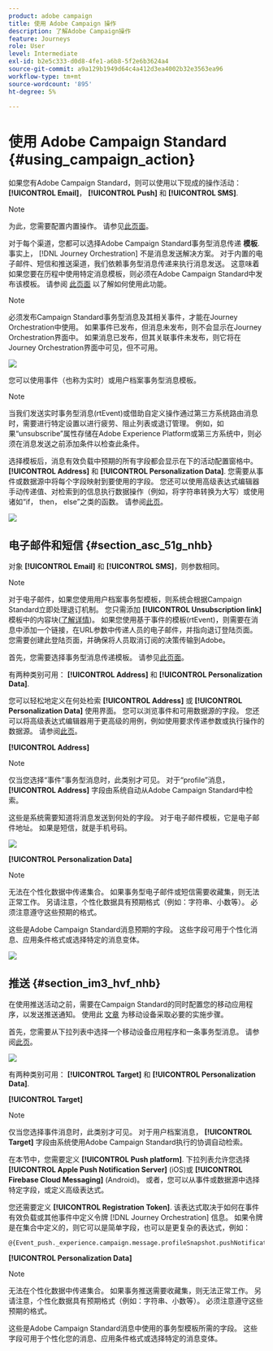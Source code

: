 ```yaml
---
product: adobe campaign
title: 使用 Adobe Campaign 操作
description: 了解Adobe Campaign操作
feature: Journeys
role: User
level: Intermediate
exl-id: b2e5c333-d0d8-4fe1-a6b8-5f2e6b3624a4
source-git-commit: a9a129b1949d64c4a412d3ea4002b32e3563ea96
workflow-type: tm+mt
source-wordcount: '895'
ht-degree: 5%

---
```


# 使用 Adobe Campaign Standard {#using_campaign_action}

如果您有Adobe Campaign Standard，则可以使用以下现成的操作活动： **[!UICONTROL Email]**， **[!UICONTROL Push]** 和 **[!UICONTROL SMS]**.

>[!NOTE]
>
>为此，您需要配置内置操作。 请参见[此页面](../action/working-with-adobe-campaign.md)。

对于每个渠道，您都可以选择Adobe Campaign Standard事务型消息传递 **模板**. 事实上， [!DNL Journey Orchestration] 不是消息发送解决方案。 对于内置的电子邮件、短信和推送渠道，我们依赖事务型消息传递来执行消息发送。 这意味着如果您要在历程中使用特定消息模板，则必须在Adobe Campaign Standard中发布该模板。 请参阅 [此页面](https://experienceleague.adobe.com/docs/campaign-standard/using/communication-channels/transactional-messaging/getting-started-with-transactional-msg.html?lang=zh-Hans) 以了解如何使用此功能。

>[!NOTE]
>
>必须发布Campaign Standard事务型消息及其相关事件，才能在Journey Orchestration中使用。 如果事件已发布，但消息未发布，则不会显示在Journey Orchestration界面中。 如果消息已发布，但其关联事件未发布，则它将在Journey Orchestration界面中可见，但不可用。

![](../assets/journey59.png)

您可以使用事件（也称为实时）或用户档案事务型消息模板。

>[!NOTE]
>
>当我们发送实时事务型消息(rtEvent)或借助自定义操作通过第三方系统路由消息时，需要进行特定设置以进行疲劳、阻止列表或退订管理。 例如，如果“unsubscribe”属性存储在Adobe Experience Platform或第三方系统中，则必须在消息发送之前添加条件以检查此条件。

选择模板后，消息有效负载中预期的所有字段都会显示在下的活动配置窗格中。 **[!UICONTROL Address]** 和 **[!UICONTROL Personalization Data]**. 您需要从事件或数据源中将每个字段映射到要使用的字段。 您还可以使用高级表达式编辑器手动传递值、对检索到的信息执行数据操作（例如，将字符串转换为大写）或使用诸如“if， then， else”之类的函数。 请参阅[此页](../expression/expressionadvanced.md)。

![](../assets/journey60.png)

## 电子邮件和短信 {#section_asc_51g_nhb}

对象 **[!UICONTROL Email]** 和 **[!UICONTROL SMS]**，则参数相同。

>[!NOTE]
>
>对于电子邮件，如果您使用用户档案事务型模板，则系统会根据Campaign Standard立即处理退订机制。 您只需添加 **[!UICONTROL Unsubscription link]** 模板中的内容块([了解详情](https://experienceleague.adobe.com/docs/campaign-standard/using/communication-channels/transactional-messaging/getting-started-with-transactional-msg.html?lang=zh-Hans))。 如果您使用基于事件的模板(rtEvent)，则需要在消息中添加一个链接，在URL参数中传递人员的电子邮件，并指向退订登陆页面。 您需要创建此登陆页面，并确保将人员取消订阅的决策传输到Adobe。

首先，您需要选择事务型消息传递模板。 请参见[此页面](../building-journeys/about-action-activities.md)。

有两种类别可用： **[!UICONTROL Address]** 和 **[!UICONTROL Personalization Data]**.

您可以轻松地定义在何处检索 **[!UICONTROL Address]** 或 **[!UICONTROL Personalization Data]** 使用界面。 您可以浏览事件和可用数据源的字段。 您还可以将高级表达式编辑器用于更高级的用例，例如使用要求传递参数或执行操作的数据源。 请参阅[此页](../expression/expressionadvanced.md)。

**[!UICONTROL Address]**

>[!NOTE]
>
>仅当您选择“事件”事务型消息时，此类别才可见。 对于“profile”消息， **[!UICONTROL Address]** 字段由系统自动从Adobe Campaign Standard中检索。

这些是系统需要知道将消息发送到何处的字段。 对于电子邮件模板，它是电子邮件地址。 如果是短信，就是手机号码。

![](../assets/journey61.png)

**[!UICONTROL Personalization Data]**

>[!NOTE]
>
>无法在个性化数据中传递集合。 如果事务型电子邮件或短信需要收藏集，则无法正常工作。 另请注意，个性化数据具有预期格式（例如：字符串、小数等）。 必须注意遵守这些预期的格式。

这些是Adobe Campaign Standard消息预期的字段。 这些字段可用于个性化消息、应用条件格式或选择特定的消息变体。

![](../assets/journey62.png)

## 推送 {#section_im3_hvf_nhb}

在使用推送活动之前，需要在Campaign Standard的同时配置您的移动应用程序，以发送推送通知。 使用此 [文章](https://helpx.adobe.com/cn/campaign/kb/integrate-mobile-sdk.html) 为移动设备采取必要的实施步骤。

首先，您需要从下拉列表中选择一个移动设备应用程序和一条事务型消息。 请参阅[此页](../building-journeys/about-action-activities.md)。

![](../assets/journey62bis.png)

有两种类别可用： **[!UICONTROL Target]** 和 **[!UICONTROL Personalization Data]**.

**[!UICONTROL Target]**

>[!NOTE]
>
>仅当您选择事件消息时，此类别才可见。 对于用户档案消息， **[!UICONTROL Target]** 字段由系统使用Adobe Campaign Standard执行的协调自动检索。

在本节中，您需要定义 **[!UICONTROL Push platform]**. 下拉列表允许您选择 **[!UICONTROL Apple Push Notification Server]** (iOS)或 **[!UICONTROL Firebase Cloud Messaging]** (Android)。 或者，您可以从事件或数据源中选择特定字段，或定义高级表达式。

您还需要定义 **[!UICONTROL Registration Token]**. 该表达式取决于如何在事件有效负载或其他事件中定义令牌 [!DNL Journey Orchestration] 信息。 如果令牌是在集合中定义的，则它可以是简单字段，也可以是更复杂的表达式，例如：

```
@{Event_push._experience.campaign.message.profileSnapshot.pushNotificationTokens.first().token}
```

**[!UICONTROL Personalization Data]**

>[!NOTE]
>
>无法在个性化数据中传递集合。 如果事务推送需要收藏集，则无法正常工作。 另请注意，个性化数据具有预期格式（例如：字符串、小数等）。 必须注意遵守这些预期的格式。

这些是Adobe Campaign Standard消息中使用的事务型模板所需的字段。 这些字段可用于个性化您的消息、应用条件格式或选择特定的消息变体。
